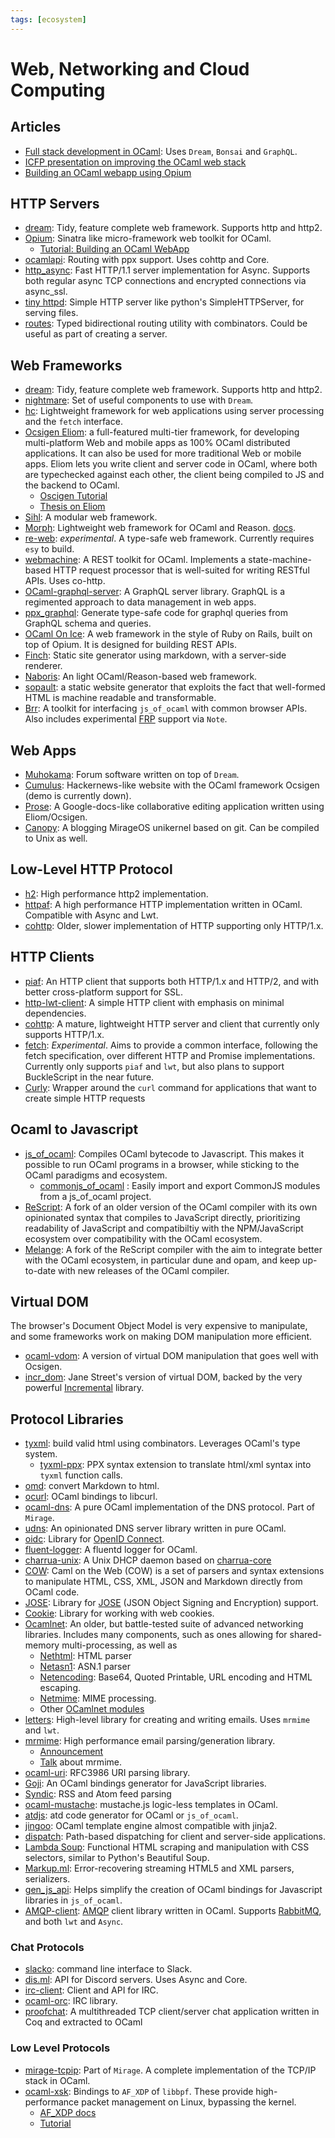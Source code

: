 ```yaml
---
tags: [ecosystem]
---
```


# Web, Networking and Cloud Computing

## Articles

* [Full stack development in OCaml](https://ceramichacker.com/blog/26-1x-full-stack-webdev-in-ocaml-intro):
  Uses `Dream`, `Bonsai` and `GraphQL`.
* [ICFP presentation on improving the OCaml web stack](https://www.youtube.com/watch?v=tTqqu4xh4UY&t=1156s)
* [Building an OCaml webapp using Opium](https://shonfeder.gitlab.io/ocaml_webapp/)

## HTTP Servers

* [dream](https://github.com/aantron/dream):
Tidy, feature complete web framework. Supports http and http2.
* [Opium](https://github.com/rgrinberg/opium):
Sinatra like micro-framework web toolkit for OCaml.
    * [Tutorial: Building an OCaml WebApp](https://shonfeder.gitlab.io/ocaml_webapp/)
* [ocamlapi](https://github.com/nosman/Ocamlapi):
Routing with ppx support. Uses cohttp and Core.
* [http_async](https://github.com/anuragsoni/http_async):
Fast HTTP/1.1 server implementation for Async.
Supports both regular async TCP connections and encrypted connections via async_ssl.
* [tiny httpd](https://github.com/c-cube/tiny_httpd):
Simple HTTP server like python's SimpleHTTPServer, for serving files.
* [routes](https://github.com/anuragsoni/routes):
Typed bidirectional routing utility with combinators.
Could be useful as part of creating a server.

## Web Frameworks

* [dream](https://github.com/aantron/dream):
Tidy, feature complete web framework. Supports http and http2.
* [nightmare](https://github.com/funkywork/nightmare):
Set of useful components to use with `Dream`.
* [hc](https://erratique.ch/software/hc):
Lightweight framework for web applications using server processing and the `fetch` interface.
* [Ocsigen Eliom](http://ocsigen.org/eliom/): a full-featured multi-tier framework,
for developing multi-platform Web and mobile apps as 100% OCaml distributed applications.
It can also be used for more traditional Web or mobile apps.
Eliom lets you write client and server code in OCaml, where both are typechecked against
each other, the client being compiled to JS and the backend to OCaml.
  * [Oscigen Tutorial](https://ocsigen.org/eliom/latest/manual/clientserver-applications)
  * [Thesis on Eliom](https://www.irif.fr/~gradanne/papers/phdthesis.pdf)
* [Sihl](https://github.com/oxidizing/sihl):
A modular web framework.
* [Morph](https://github.com/reason-native-web/morph):
Lightweight web framework for OCaml and Reason. [docs](https://reason-native-web.github.io/morph/).
* [re-web](https://github.com/yawaramin/re-web):
*experimental*.
A type-safe web framework.
Currently requires `esy` to build.
* [webmachine](https://github.com/inhabitedtype/ocaml-webmachine):
A REST toolkit for OCaml.
Implements a state-machine-based HTTP request processor that is well-suited for writing RESTful APIs.
Uses co-http.
* [OCaml-graphql-server](https://github.com/andreas/ocaml-graphql-server):
A GraphQL server library. GraphQL is a regimented approach to data management in web apps.
* [ppx_graphql](https://github.com/andreas/ppx_graphql):
Generate type-safe code for graphql queries from GraphQL schema and queries.
* [OCaml On Ice](https://github.com/roddyyaga/ocoi):
A web framework in the style of Ruby on Rails, built on top of Opium. It is designed for building REST APIs.
* [Finch](https://github.com/roddyyaga/finch):
Static site generator using markdown, with a server-side renderer.
* [Naboris](https://github.com/shawn-mcginty/naboris):
An light OCaml/Reason-based web framework.
* [sopault](https://soupault.app/): a static website generator that exploits the fact that well-formed HTML is machine readable and transformable.
* [Brr](https://github.com/dbuenzli/brr):
A toolkit for interfacing `js_of_ocaml` with common browser APIs.
Also includes experimental [FRP](frp.md) support via `Note`.

## Web Apps

* [Muhokama](https://github.com/xvw/muhokama):
Forum software written on top of `Dream`.
* [Cumulus](https://github.com/Cumulus/Cumulus):
Hackernews-like website with the OCaml framework Ocsigen (demo is currently down).
* [Prose](https://gitlab.com/adrien-n/prose/):
A Google-docs-like collaborative editing application written using Eliom/Ocsigen.
* [Canopy](https://github.com/Engil/Canopy):
A blogging MirageOS unikernel based on git.
Can be compiled to Unix as well.

## Low-Level HTTP Protocol

* [h2](https://github.com/anmonteiro/ocaml-h2):
High performance http2 implementation.
* [httpaf](https://github.com/inhabitedtype/httpaf):
A high performance HTTP implementation written in OCaml. Compatible with Async and Lwt.
* [cohttp](https://github.com/mirage/ocaml-cohttp):
Older, slower implementation of HTTP supporting only HTTP/1.x.

## HTTP Clients

* [piaf](https://github.com/anmonteiro/piaf):
An HTTP client that supports both HTTP/1.x and HTTP/2, and with better cross-platform support for SSL.
* [http-lwt-client](https://github.com/roburio/http-lwt-client):
A simple HTTP client with emphasis on minimal dependencies.
* [cohttp](https://github.com/mirage/ocaml-cohttp):
A mature, lightweight HTTP server and client that currently only supports HTTP/1.x.
* [fetch](https://github.com/lessp/fetch):
*Experimental*.
Aims to provide a common interface, following the fetch specification,
over different HTTP and Promise implementations. Currently only supports `piaf` and `lwt`,
but also plans to support BuckleScript in the near future.
* [Curly](https://github.com/rgrinberg/curly): Wrapper around the `curl` command for applications that want to create simple HTTP requests

## Ocaml to Javascript

* [js_of_ocaml](http://ocsigen.org/js_of_ocaml):
Compiles OCaml bytecode to Javascript.
This makes it possible to run OCaml programs in a browser, while sticking to the OCaml paradigms and ecosystem.
  * [commonjs_of_ocaml](https://github.com/AngryLawyer/commonjs_of_ocaml) : Easily import and export CommonJS modules from a js_of_ocaml project.
* [ReScript](https://rescript-lang.org/):
A fork of an older version of the OCaml compiler with its own opinionated syntax that compiles to JavaScript directly,
prioritizing readability of JavaScript and compatibiltiy with the NPM/JavaScript ecosystem over compatibility with the OCaml ecosystem.
* [Melange](https://github.com/melange-re/melange):
A fork of the ReScript compiler with the aim to integrate better with the OCaml ecosystem, in particular dune and opam,
and keep up-to-date with new releases of the OCaml compiler.

## Virtual DOM

The browser's Document Object Model is very expensive to manipulate,
and some frameworks work on making DOM manipulation more efficient.

* [ocaml-vdom](https://github.com/LexiFi/ocaml-vdom):
A version of virtual DOM manipulation that goes well with Ocsigen.
* [incr_dom](https://github.com/janestreet/incr_dom):
Jane Street's version of virtual DOM,
backed by the very powerful [Incremental](https://github.com/janestreet/incremental) library.

## Protocol Libraries

* [tyxml](http://ocsigen.org/tyxml):
build valid html using combinators.
Leverages OCaml's type system.
  * [tyxml-ppx](https://ocsigen.org/tyxml/4.3.0/manual/ppx):
  PPX syntax extension to translate html/xml syntax into `tyxml` function calls.
* [omd](https://github.com/ocaml/omd):
convert Markdown to html.
* [ocurl](https://github.com/ygrek/ocurl):
OCaml bindings to libcurl.
* [ocaml-dns](https://github.com/mirage/ocaml-dns):
A pure OCaml implementation of the DNS protocol. Part of `Mirage`.
* [udns](https://github.com/roburio/udns):
An opinionated DNS server library written in pure OCaml.
* [oidc](https://github.com/ulrikstrid/ocaml-oidc):
Library for [OpenID Connect](https://openid.net/connect/faq/).
* [fluent-logger](https://github.com/fluent/fluent-logger-ocaml):
A fluentd logger for OCaml.
* [charrua-unix](https://github.com/haesbaert/charrua-unix):
A Unix DHCP daemon based on [charrua-core](https://github.com/haesbaert/charrua-core)
* [COW](https://github.com/mirage/ocaml-cow):
Caml on the Web (COW) is a set of parsers and syntax extensions to manipulate
HTML, CSS, XML, JSON and Markdown directly from OCaml code.
* [JOSE](https://github.com/ulrikstrid/reason-jose):
Library for [JOSE](https://jose.readthedocs.io/en/latest/) (JSON Object Signing and Encryption) support.
* [Cookie](https://github.com/ulrikstrid/ocaml-cookie):
Library for working with web cookies.
* [Ocamlnet](http://projects.camlcity.org/projects/ocamlnet.html):
An older, but battle-tested suite of advanced networking libraries.
Includes many components, such as ones allowing for shared-memory multi-processing,
as well as
  * [Nethtml](http://projects.camlcity.org/projects/dl/ocamlnet-4.0.4/doc/html-main/Nethtml.html):
  HTML parser
  * [Netasn1](http://projects.camlcity.org/projects/dl/ocamlnet-4.0.4/doc/html-main/Netasn1.html):
  ASN.1 parser
  * [Netencoding](http://projects.camlcity.org/projects/dl/ocamlnet-4.0.4/doc/html-main/Netencoding.html):
  Base64, Quoted Printable, URL encoding and HTML escaping.
  * [Netmime](http://projects.camlcity.org/projects/dl/ocamlnet-4.0.4/doc/html-main/Netmime.html):
  MIME processing.
  * Other [OCamlnet modules](http://projects.camlcity.org/projects/dl/ocamlnet-4.0.4/doc/html-main/index.html)
* [letters](https://github.com/oxidizing/letters):
High-level library for creating and writing emails. Uses `mrmime` and `lwt`.
* [mrmime](https://github.com/mirage/mrmime):
  High performance email parsing/generation library.
  * [Announcement](https://discuss.ocaml.org/t/ann-first-release-of-mrmime-parser-and-generator-of-emails/4436)
  * [Talk](https://www.youtube.com/watch?v=kQkRsNEo25k) about mrmime.
* [ocaml-uri](https://github.com/mirage/ocaml-uri):
RFC3986 URI parsing library.
* [Goji](https://github.com/klakplok/goji):
An OCaml bindings generator for JavaScript libraries.
* [Syndic](https://github.com/Cumulus/Syndic):
RSS and Atom feed parsing
* [ocaml-mustache](https://github.com/rgrinberg/ocaml-mustache):
mustache.js logic-less templates in OCaml.
* [atdjs](https://github.com/barko/atdjs):
atd code generator for OCaml or `js_of_ocaml`.
* [jingoo](https://github.com/tategakibunko/jingoo):
OCaml template engine almost compatible with jinja2.
* [dispatch](https://github.com/inhabitedtype/ocaml-dispatch):
Path-based dispatching for client and server-side applications.
* [Lambda Soup](https://github.com/aantron/lambda-soup):
Functional HTML scraping and manipulation with CSS selectors, similar to Python's Beautiful Soup.
* [Markup.ml](https://github.com/aantron/markup.ml):
Error-recovering streaming HTML5 and XML parsers, serializers.
* [gen_js_api](https://github.com/LexiFi/gen_js_api):
Helps simplify the creation of OCaml bindings for Javascript libraries in `js_of_ocaml`.
* [AMQP-client](https://github.com/andersfugmann/amqp-client):
[AMQP](https://en.wikipedia.org/wiki/Advanced_Message_Queuing_Protocol) client library written in OCaml.
Supports [RabbitMQ](https://www.rabbitmq.com/),
and both `lwt` and `Async`.

### Chat Protocols

* [slacko](https://github.com/Leonidas-from-XIV/slacko):
command line interface to Slack.
* [dis.ml](https://gitlab.com/Mishio595/disml):
API for Discord servers. Uses Async and Core.
* [irc-client](https://github.com/johnelse/ocaml-irc-client):
Client and API for IRC.
* [ocaml-orc](https://github.com/pymander/ocaml-irc):
IRC library.
* [proofchat](https://github.com/CharlesAverill/proofchat):
A multithreaded TCP client/server chat application written in Coq and extracted to OCaml

### Low Level Protocols

* [mirage-tcpip](https://github.com/mirage/mirage-tcpip):
Part of `Mirage`.
A complete implementation of the TCP/IP stack in OCaml.
* [ocaml-xsk](https://github.com/suttonshire/ocaml-xsk):
Bindings to `AF_XDP` of `libbpf`.
These provide high-performance packet management on Linux, bypassing the kernel.
    * [AF_XDP docs](https://github.com/torvalds/linux/blob/master/Documentation/networking/af_xdp.rst)
    * [Tutorial](https://github.com/xdp-project/xdp-tutorial/tree/master/advanced03-AF_XDP)
